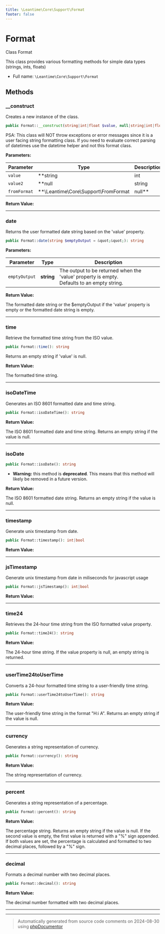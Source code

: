 ```yaml
---
title: \Leantime\Core\Support\Format
footer: false
---
```


# Format

Class Format

This class provides various formatting methods for simple data types (strings, ints, floats)

* Full name: `\Leantime\Core\Support\Format`



## Methods

### __construct

Creates a new instance of the class.

```php
public Format::__construct(string|int|float $value, null|string|int|float $value2, \Leantime\Core\Support\FromFormat|null $fromFormat = FromFormat::DbDate): void
```

PSA: This class will NOT throw exceptions or error messages since it is a user facing string formatting class.
If you need to evaluate correct parsing of datetimes use the datetime helper and not this format class.






**Parameters:**

| Parameter | Type | Description |
|-----------|------|-------------|
| `value` | **string|int|float** | The value to be assigned. If empty, the constructor will return early. |
| `value2` | **null|string|int|float** | The second value to be assigned. It can be null. Used for certain cases<br />as specified by $fromFormat. |
| `fromFormat` | **\Leantime\Core\Support\FromFormat|null** | The format of the values. Can be one of the constants defined in the<br />FromFormat class. |


**Return Value:**





---
### date

Returns the user formatted date string based on the 'value' property.

```php
public Format::date(string $emptyOutput = &quot;&quot;): string
```








**Parameters:**

| Parameter | Type | Description |
|-----------|------|-------------|
| `emptyOutput` | **string** | The output to be returned when the &#039;value&#039; property is empty.<br />Defaults to an empty string. |


**Return Value:**

The formatted date string or the $emptyOutput if the 'value' property is empty or
the formatted date string is empty.



---
### time

Retrieve the formatted time string from the ISO value.

```php
public Format::time(): string
```

Returns an empty string if 'value' is null.







**Return Value:**

The formatted time string.



---
### isoDateTime

Generates an ISO 8601 formatted date and time string.

```php
public Format::isoDateTime(): string
```









**Return Value:**

The ISO 8601 formatted date and time string. Returns an empty string if the value is null.



---
### isoDate



```php
public Format::isoDate(): string
```






* **Warning:** this method is **deprecated**. This means that this method will likely be removed in a future version.




**Return Value:**

The ISO 8601 formatted date string. Returns an empty string if the value is null.



---
### timestamp

Generate unix timestamp from date.

```php
public Format::timestamp(): int|bool
```









**Return Value:**





---
### jsTimestamp

Generate unix timestamp from date in miliseconds for javascript usage

```php
public Format::jsTimestamp(): int|bool
```









**Return Value:**





---
### time24

Retrieves the 24-hour time string from the ISO formatted value property.

```php
public Format::time24(): string
```









**Return Value:**

The 24-hour time string. If the value property is null, an empty string is returned.



---
### userTime24toUserTime

Converts a 24-hour formatted time string to a user-friendly time string.

```php
public Format::userTime24toUserTime(): string
```









**Return Value:**

The user-friendly time string in the format "H:i A". Returns an empty string if the value is null.



---
### currency

Generates a string representation of currency.

```php
public Format::currency(): string
```









**Return Value:**

The string representation of currency.



---
### percent

Generates a string representation of a percentage.

```php
public Format::percent(): string
```









**Return Value:**

The percentage string. Returns an empty string if the value is null.
If the second value is empty, the first value is returned with a "%" sign appended.
If both values are set, the percentage is calculated and formatted to two decimal places, followed by a "%" sign.



---
### decimal

Formats a decimal number with two decimal places.

```php
public Format::decimal(): string
```









**Return Value:**

The decimal number formatted with two decimal places.



---


---
> Automatically generated from source code comments on 2024-08-30 using [phpDocumentor](http://www.phpdoc.org/)

